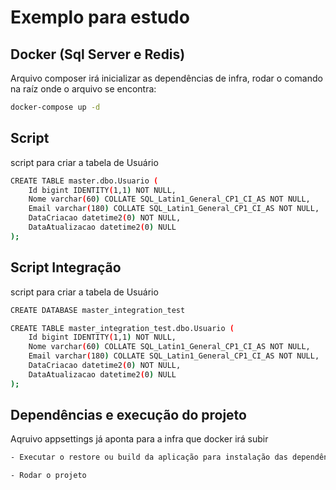 # Exemplo para estudo
## Docker (Sql Server e Redis)

Arquivo composer irá inicializar as dependências de infra, rodar o comando na raíz onde o arquivo se encontra:
```sh
docker-compose up -d

```

## Script
script para criar a tabela de Usuário
```sh
CREATE TABLE master.dbo.Usuario (
	Id bigint IDENTITY(1,1) NOT NULL,
	Nome varchar(60) COLLATE SQL_Latin1_General_CP1_CI_AS NOT NULL,
	Email varchar(180) COLLATE SQL_Latin1_General_CP1_CI_AS NOT NULL,
	DataCriacao datetime2(0) NOT NULL,
	DataAtualizacao datetime2(0) NULL
);

```
## Script Integração
script para criar a tabela de Usuário
```sh
CREATE DATABASE master_integration_test

CREATE TABLE master_integration_test.dbo.Usuario (
	Id bigint IDENTITY(1,1) NOT NULL,
	Nome varchar(60) COLLATE SQL_Latin1_General_CP1_CI_AS NOT NULL,
	Email varchar(180) COLLATE SQL_Latin1_General_CP1_CI_AS NOT NULL,
	DataCriacao datetime2(0) NOT NULL,
	DataAtualizacao datetime2(0) NULL
);

```

## Dependências e execução do projeto
Aqruivo appsettings já aponta para a infra que docker irá subir
```sh
- Executar o restore ou build da aplicação para instalação das dependências

- Rodar o projeto
```

